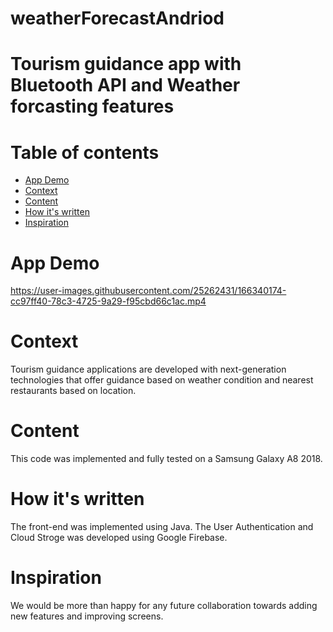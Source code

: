 # weatherForecastAndriod


# Tourism guidance app with Bluetooth API and Weather forcasting features

# Table of contents
- [App Demo](#App-Demo)
- [Context](#Context)
- [Content](#Content)
- [How it's written](#How-it's-written)
- [Inspiration](#Inspiration)


# App Demo

https://user-images.githubusercontent.com/25262431/166340174-cc97ff40-78c3-4725-9a29-f95cbd66c1ac.mp4


# Context
Tourism guidance applications are developed with next-generation technologies that offer guidance based on weather condition and nearest restaurants based on location.

# Content
This code was implemented and fully tested on a Samsung Galaxy A8 2018.

# How it's written
The front-end was implemented using Java. The User Authentication and Cloud Stroge was developed using Google Firebase.


# Inspiration

We would be more than happy for any future collaboration towards adding new features and improving screens.
